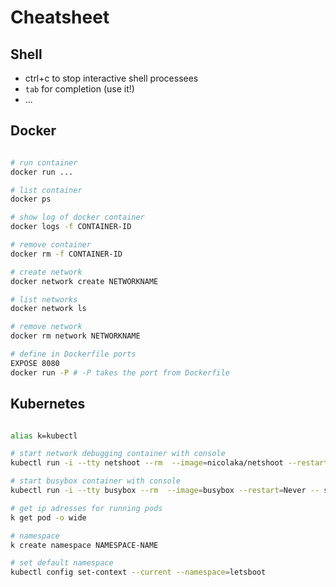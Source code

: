 # Cheatsheet

## Shell

* ctrl+c to stop interactive shell processees
* `tab` for completion (use it!)
* ...


## Docker

```bash

# run container
docker run ...

# list container
docker ps

# show log of docker container
docker logs -f CONTAINER-ID

# remove container
docker rm -f CONTAINER-ID

# create network
docker network create NETWORKNAME

# list networks
docker network ls

# remove network
docker rm network NETWORKNAME

# define in Dockerfile ports
EXPOSE 8080
docker run -P # -P takes the port from Dockerfile

```

## Kubernetes


```bash

alias k=kubectl

# start network debugging container with console
kubectl run -i --tty netshoot --rm  --image=nicolaka/netshoot --restart=Never -- sh

# start busybox container with console
kubectl run -i --tty busybox --rm  --image=busybox --restart=Never -- sh

# get ip adresses for running pods
k get pod -o wide

# namespace
k create namespace NAMESPACE-NAME

# set default namespace
kubectl config set-context --current --namespace=letsboot

```